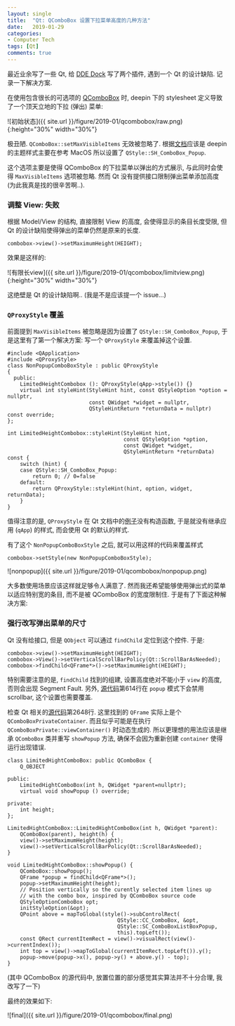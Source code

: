 ```yaml
---
layout: single
title:  "Qt: QComboBox 设置下拉菜单高度的几种方法"
date:   2019-01-29
categories:
- Computer Tech
tags: [Qt]
comments: true
---
```


最近业余写了一些 Qt, 给 [DDE Dock](https://github.com/linuxdeepin/dde-dock) 写了两个插件, 遇到一个 Qt 的设计缺陷. 记录一下解决方案. 

在使用包含很长的可选项的 [QComboBox](http://doc.qt.io/qt-5/qcombobox.html) 时, deepin 下的 stylesheet 定义导致了一个顶天立地的下拉 (弹出) 菜单: 

![初始状态]({{ site.url }}/figure/2019-01/qcombobox/raw.png){:height="30%" width="30%"}

极丑陋. `QComboBox::setMaxVisibleItems` 无效被忽略了. 根据[文档](http://doc.qt.io/qt-5/qcombobox.html#maxVisibleItems-prop)应该是 deepin
的主题样式主要在参考 MacOS 所以设置了 `QStyle::SH_ComboBox_Popup`. 

这个选项主要是使得 QComboBox 的下拉菜单以弹出的方式展示, 与此同时会使得 `MaxVisibleItems` 选项被忽略. 
然而 Qt 没有提供接口限制弹出菜单添加高度 (为此我真是找的很辛苦啊..). 

### 调整 View: 失败 ###

根据 Model/View 的结构, 直接限制 View 的高度, 会使得显示的条目长度受限, 但 Qt 的设计缺陷使得弹出的菜单仍然是原来的长度. 

```
combobox->view()->setMaximumHeight(HEIGHT);
```

效果是这样的: 

![有限长view]({{ site.url }}/figure/2019-01/qcombobox/limitview.png){:height="30%" width="30%"}

这绝壁是 Qt 的设计缺陷啊.. (我是不是应该提一个 issue...)

### `QProxyStyle` 覆盖 ###

前面提到 `MaxVisibleItems` 被忽略是因为设置了 `QStyle::SH_ComboBox_Popup`, 于是这里有了第一个解决方案: 写一个 `QProxyStyle` 来覆盖掉这个设置. 

```
#include <QApplication>
#include <QProxyStyle>
class NonPopupComboBoxStyle : public QProxyStyle
{
  public:
    LimitedHeightCombobox (): QProxyStyle(qApp->style()) {}
    virtual int styleHint(StyleHint hint, const QStyleOption *option = nullptr,
                          const QWidget *widget = nullptr,
                          QStyleHintReturn *returnData = nullptr) const override;
};

int LimitedHeightCombobox::styleHint(StyleHint hint,
                                     const QStyleOption *option,
                                     const QWidget *widget,
                                     QStyleHintReturn *returnData) const {
    switch (hint) {
    case QStyle::SH_ComboBox_Popup:
        return 0; // 0=false
    default:
        return QProxyStyle::styleHint(hint, option, widget, returnData);
    }
}
```

值得注意的是, `QProxyStyle` 在 Qt 文档中的[例子](http://doc.qt.io/qt-5/qproxystyle.html#details)没有构造函数, 
于是就没有继承应用 (`qApp`) 的样式, 而会使用 Qt 的默认的样式. 

有了这个 `NonPopupComboBoxStyle` 之后, 就可以用这样的代码来覆盖样式

```
combobox->setStyle(new NonPopupComboBoxStyle);
```

![nonpopup]({{ site.url }}/figure/2019-01/qcombobox/nonpopup.png)

大多数使用场景应该这样就足够令人满意了. 然而我还希望能够使用弹出式的菜单以适应特别宽的条目, 而不是被 QComboBox 的宽度限制住. 
于是有了下面这种解决方案: 

### 强行改写弹出菜单的尺寸 ###

Qt 没有给接口, 但是 `QObject` 可以通过 `findChild` 定位到这个控件. 于是:

```
combobox->view()->setMaximumHeight(HEIGHT);
combobox->View()->setVerticalScrollBarPolicy(Qt::ScrollBarAsNeeded);
combobox->findChild<QFrame*>()->setMaximumHeight(HEIGHT);
```

特别需要注意的是, `findChild` 找到的组建, 设置高度绝对不能小于 `view` 的高度, 否则会出现 Segment Fault. 
另外, [源代码](https://github.com/qt/qtbase/blob/5733dfbd90fd059e7310786faefb022b00289592/src/widgets/widgets/qcombobox.cpp)第614行在 
`popup` 模式下会禁用 scrollbar, 这个设置也需要覆盖. 

检查 Qt 相关的[源代码](https://github.com/qt/qtbase/blob/5733dfbd90fd059e7310786faefb022b00289592/src/widgets/widgets/qcombobox.cpp)第2648行.
这里找到的 `QFrame` 实际上是个 `QComboBoxPrivateContainer`. 而且似乎可能是在执行 `QComboBoxPrivate::viewContainer()` 时动态生成的. 
所以更理想的用法应该是继承 `QComboBox` 类并重写 `showPopup` 方法, 确保不会因为重新创建 `container` 使得运行出现错误. 

```
class LimitedHightComboBox: public QComboBox {
    Q_OBJECT

public:
    LimitedHightComboBox(int h, QWidget *parent=nullptr);
    virtual void showPopup () override;

private:
    int height;
};

LimitedHightComboBox::LimitedHightComboBox(int h, QWidget *parent):
    QComboBox(parent), height(h) {
    view()->setMaximumHeight(height);
    view()->setVerticalScrollBarPolicy(Qt::ScrollBarAsNeeded);
}

void LimitedHightComboBox::showPopup() {
    QComboBox::showPopup();
    QFrame *popup = findChild<QFrame*>();
    popup->setMaximumHeight(height);
    // Position vertically so the curently selected item lines up
    // with the combo box, inspired by QComboBox source code
    QStyleOptionComboBox opt;
    initStyleOption(&opt);
    QPoint above = mapToGlobal(style()->subControlRect(
                                   QStyle::CC_ComboBox, &opt,
                                   QStyle::SC_ComboBoxListBoxPopup,
                                   this).topLeft());
    const QRect currentItemRect = view()->visualRect(view()->currentIndex());
    int top = view()->mapToGlobal(currentItemRect.topLeft()).y();
    popup->move(popup->x(), popup->y() + above.y() - top);
}
```

(其中 QComboBox 的源代码中, 放置位置的部分感觉其实算法并不十分合理, 我改写了一下)

最终的效果如下: 

![final]({{ site.url }}/figure/2019-01/qcombobox/final.png)
